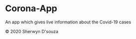 # Corona-App
An app which gives live information about the Covid-19 cases

&copy; 2020 Sherwyn D'souza
